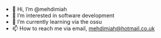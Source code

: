 - 👋 Hi, I’m @mehdimiah
- 👀 I’m interested in software development
- 🌱 I’m currently learning via the ossu
- 📫 How to reach me via email, mehdimiah@hotmail.co.uk

<!---
mehdimiah/mehdimiah is a ✨ special ✨ repository because its `README.md` (this file) appears on your GitHub profile.
You can click the Preview link to take a look at your changes.
--->
